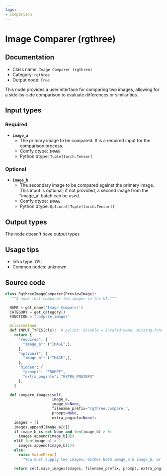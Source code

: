```yaml
---
tags:
- Comparison
---
```


# Image Comparer (rgthree)
## Documentation
- Class name: `Image Comparer (rgthree)`
- Category: `rgthree`
- Output node: `True`

This node provides a user interface for comparing two images, allowing for a side-by-side comparison to evaluate differences or similarities.
## Input types
### Required
- **`image_a`**
    - The primary image to be compared. It is a required input for the comparison process.
    - Comfy dtype: `IMAGE`
    - Python dtype: `Tuple[torch.Tensor]`
### Optional
- **`image_b`**
    - The secondary image to be compared against the primary image. This input is optional; if not provided, a second image from the 'image_a' batch can be used.
    - Comfy dtype: `IMAGE`
    - Python dtype: `Optional[Tuple[torch.Tensor]]`
## Output types
The node doesn't have output types
## Usage tips
- Infra type: `CPU`
- Common nodes: unknown


## Source code
```python
class RgthreeImageComparer(PreviewImage):
  """A node that compares two images in the UI."""

  NAME = get_name('Image Comparer')
  CATEGORY = get_category()
  FUNCTION = "compare_images"

  @classmethod
  def INPUT_TYPES(cls):  # pylint: disable = invalid-name, missing-function-docstring
    return {
      "required": {
        "image_a": ("IMAGE",),
      },
      "optional": {
        "image_b": ("IMAGE",),
      },
      "hidden": {
        "prompt": "PROMPT",
        "extra_pnginfo": "EXTRA_PNGINFO"
      },
    }

  def compare_images(self,
                     image_a,
                     image_b=None,
                     filename_prefix="rgthree.compare.",
                     prompt=None,
                     extra_pnginfo=None):
    images = []
    images.append(image_a[0])
    if image_b is not None and len(image_b) > 0:
      images.append(image_b[0])
    elif len(image_a) > 1:
      images.append(image_b[1])
    else:
      raise ValueError(
        "You must supply two images; either both image_a & image_b, or two batch images in image_a")

    return self.save_images(images, filename_prefix, prompt, extra_pnginfo)

```

